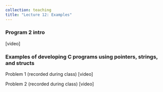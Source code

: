 ```yaml
---
collection: teaching
title: "Lecture 12: Examples"
---
```


### Program 2 intro
[video]

### Examples of developing C programs using pointers, strings, and structs

Problem 1 (recorded during class) [video]

Problem 2 (recorded during class) [video]

